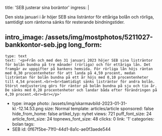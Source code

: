 title: 'SEB justerar sina boräntor'
ingress: |
  <p>Den sista januari i år höjer SEB sina listräntor för ettåriga bolån och rörliga, samtidigt som räntorna sänks för resterande bindningstider.
  </p>
  
intro_image: /assets/img/mostphotos/5211027-bankkontor-seb.jpg
long_form:
  -
    type: text
    text: '<p>Från och med den 31 januari 2023 höjer SEB sina listräntor för bolån bundna på tre månader (rörliga) och för ettåriga lån. Det framgår av uppgifter på bankens hemsida. För rörliga lån höjs räntan med 0,30 procentenheter för att landa på 4,59 procent, medan listräntan för bolån bundna på ett år höjs med 0,10 procentenheter till 4,54 procent.<br><br>Samtidigt sänks listräntor för andra bolån. Störst nedjustering görs för räntor på bolån bundna på sju och tio år. De sänks med 0,20 procentenheter och landar båda efter förändringen på 4,39 procent.<br><br></p>'
  -
    type: image
    photo: /assets/img/skarmavbild-2023-01-31-kl.-12.14.53.png
    size: Normal
template: articles/article
sponsored: false
hide_from_home: false
artikel_typ: nyhet
views: 721
puff_font_size: 24
article_font_size: 24
topnews_font_size: 48
clicks: 0
link: '1'
categories: bolan
tags:
  - SEB
id: 0f67f5be-71f0-44d1-8a1c-ae0f3aede544
